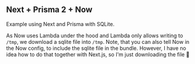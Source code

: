 ## Next + Prisma 2 + Now

Example using Next and Prisma with SQLite.

As Now uses Lambda under the hood and Lambda only allows writing to `/tmp`, we download a sqlite file into `/tmp`.
Note, that you can also tell Now in the Now config, to include the sqlite file in the bundle.
However, I have no idea how to do that together with Next.js, so I'm just downloading the file :shrug:

